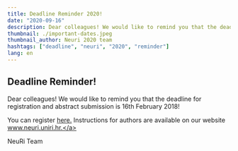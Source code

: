 ```yaml
---
title: Deadline Reminder 2020!
date: "2020-09-16"
description: Dear colleagues! We would like to remind you that the deadline for registration and abstract submission is 16th February 2020!
thumbnail: ./important-dates.jpeg
thumbnail_author: Neuri 2020 team
hashtags: ["deadline", "neuri", "2020", "reminder"]
lang: en
---
```


## Deadline Reminder!

Dear colleagues!
We would like to remind you that the deadline for registration and abstract submission is 16th February 2018!

You can register <a href="https://www.youtube.com/user/SpectreSoundStudios" target="_blank" rel="noopener noreferrer">here.</a>
Instructions for authors are available on our website <a href="https://neuri.uniri.hr" target="_blank" rel="noopener noreferrer">www.neuri.uniri.hr.</a>

NeuRi Team